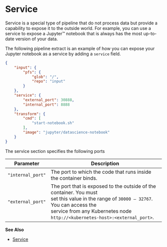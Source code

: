# Service

Service is a special type of pipeline that do not process data but provide
a capability to expose it to the outside world. For example, you can use
a service to expose a Jupyter™ notebook that is always has the most
up-to-date version of your data.

The following pipeline extract is an example of how you can expose your
Jupyter notebook as a service by adding a `service` field.

```json
{
    "input": {
        "pfs": {
            "glob": "/",
            "repo": "input"
        }
    },
    "service": {
        "external_port": 30888,
        "internal_port": 8888
    },
    "transform": {
        "cmd": [
            "start-notebook.sh"
        ],
        "image": "jupyter/datascience-notebook"
    }
}
```

The service section specifies the following ports

| Parameter         | Description   |
| ----------------- | ------------- |
| `"internal_port"` | The port to which the code that runs inside the container binds. |
| `"external_port"` | The port that is exposed to the outside of the container. You must <br> set this value in the range of `30000 — 32767`. You can access the <br> service from any Kubernetes node `http://<kubernetes-host>:<external_port>`. |

**See Also**

- [Service](../../reference/pipeline_spec.html#service-alpha-feature-optional)
